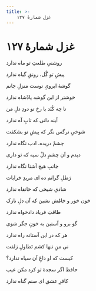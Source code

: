 ```yaml
---
title: >-
    غزل شمارهٔ ۱۲۷
---
```

# غزل شمارهٔ ۱۲۷

<div class="b" id="bn1"><div class="m1"><p>روشنیِ طلعتِ تو ماه ندارد</p></div>
<div class="m2"><p>پیشِ تو گُل، رونقِ گیاه ندارد</p></div></div>
<div class="b" id="bn2"><div class="m1"><p>گوشهٔ ابرویِ توست منزلِ جانم</p></div>
<div class="m2"><p>خوشتر از این گوشه پادْشاه ندارد</p></div></div>
<div class="b" id="bn3"><div class="m1"><p>تا چه کُنَد با رخِ تو دودِ دلِ من</p></div>
<div class="m2"><p>آینه دانی که تابِ آه ندارد</p></div></div>
<div class="b" id="bn4"><div class="m1"><p>شوخیِ نرگس نگر که پیشِ تو بشکفت</p></div>
<div class="m2"><p>چشمْ دریده، ادب نگاه ندارد</p></div></div>
<div class="b" id="bn5"><div class="m1"><p>دیدم و آن چشمِ دلْ سیه که تو داری</p></div>
<div class="m2"><p>جانبِ هیچ آشنا نگاه ندارد</p></div></div>
<div class="b" id="bn6"><div class="m1"><p>رَطلِ گرانم ده ای مریدِ خرابات</p></div>
<div class="m2"><p>شادیِ شیخی که خانقاه ندارد</p></div></div>
<div class="b" id="bn7"><div class="m1"><p>خون خور و خامُش نشین که آن دلِ نازک</p></div>
<div class="m2"><p>طاقتِ فریاد دادخواه ندارد</p></div></div>
<div class="b" id="bn8"><div class="m1"><p>گو برو و آستین به خونِ جگر شوی</p></div>
<div class="m2"><p>هر که در این آستانه راه ندارد</p></div></div>
<div class="b" id="bn9"><div class="m1"><p>نی منِ تنها کشم تَطاولِ زلفت</p></div>
<div class="m2"><p>کیست که او داغِ آن سیاه ندارد؟</p></div></div>
<div class="b" id="bn10"><div class="m1"><p>حافظ اگر سجدهٔ تو کرد مکن عیب</p></div>
<div class="m2"><p>کافرِ عشق ای صنم گناه ندارد</p></div></div>
